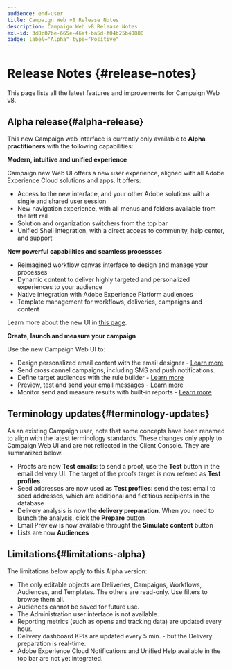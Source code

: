 ```yaml
---
audience: end-user
title: Campaign Web v8 Release Notes
description: Campaign Web v8 Release Notes
exl-id: 3d8c07be-665e-46af-ba5d-f04b25b40880
badge: label="Alpha" type="Positive"
---
```


# Release Notes {#release-notes}

This page lists all the latest features and improvements for Campaign Web v8. 

## Alpha release{#alpha-release}

This new Campaign web interface is currently only available to **Alpha practitioners** with the following capabilities:

**Modern, intuitive and unified experience**

Campaign new Web UI offers a new user experience, aligned with all Adobe Experience Cloud solutions and apps. It offers:

* Access to the new interface, and your other Adobe solutions with a single and shared user session
* New navigation experience, with all menus and folders available from the left rail
* Solution and organization switchers from the top bar
* Unified Shell integration, with a direct access to community, help center, and support

**New powerful capabilities and seamless processses**

* Reimagined workflow canvas interface to design and manage your processes
* Dynamic content to deliver highly targeted and personalized experiences to your audience
* Native integration with Adobe Experience Platform audiences
* Template management for workflows, deliveries, campaigns and content

Learn more about the new UI in [this page](../get-started/user-interface.md).

**Create, launch and measure your campaign**

Use the new Campaign Web UI to:

* Design personalized email content with the email designer - [Learn more](../content/edit-content.md)
* Send cross cannel campaigns, including SMS and push notifications.
* Define target audiences with the rule builder - [Learn more](../audience/about-audiences.md)
* Preview, test and send your email messages - [Learn more](../monitor/prepare-send.md)
* Monitor send and measure results with built-in reports - [Learn more](../reporting/delivery-reports.md)

<!--
add info somewhere to remind users that
* they still have access to their console (+ link to v8 console doc)
* they keep their existing data (example: will be able to use their existing delivery templates to create deliveries)
-->


## Terminology updates{#terminology-updates}

As an existing Campaign user, note that some concepts have been renamed to align with the latest terminology standards. These changes only apply to Campaign Web UI and are not reflected in the Client Console. They are summarized below.

* Proofs are now **Test emails**: to send a proof, use the **Test** button in the email delivery UI. The target of the proofs target is now refered as **Test profiles**
* Seed addresses are now used as **Test profiles**: send the test email to seed addresses, which are additional and fictitious recipients in the database
* Delivery analysis is now the **delivery preparation**. When you need to launch the analysis, click the **Prepare** button
* Email Preview is now available throught the **Simulate content** button
* Lists are now **Audiences**

## Limitations{#limitations-alpha}

The limitations below apply to this Alpha version:

* The only editable objects are Deliveries, Campaigns, Workflows, Audiences, and Templates. The others are read-only. Use filters to browse them all.
* Audiences cannot be saved for future use.
* The Administration user interface is not available.
* Reporting metrics (such as opens and tracking data) are updated every hour.
* Delivery dashboard KPIs are updated every 5 min. - but the Delivery preparation is real-time.
* Adobe Experience Cloud Notifications and Unified Help available in the top bar are not yet integrated.

